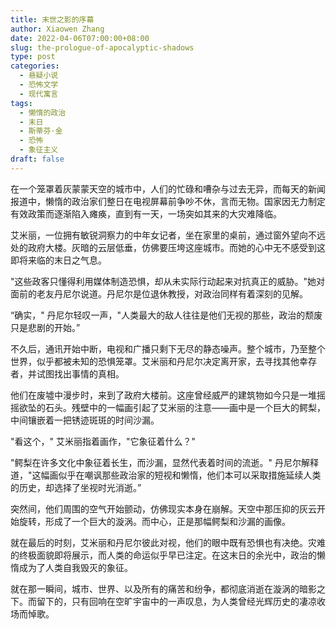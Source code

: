 ```yaml
---
title: 末世之影的序幕
author: Xiaowen Zhang
date: 2022-04-06T07:00:00+08:00
slug: the-prologue-of-apocalyptic-shadows
type: post
categories:
  - 悬疑小说
  - 恐怖文学
  - 现代寓言
tags:
  - 懒惰的政治
  - 末日
  - 斯蒂芬·金
  - 恐怖
  - 象征主义
draft: false
---
```


在一个笼罩着灰蒙蒙天空的城市中，人们的忙碌和嘈杂与过去无异，而每天的新闻报道中，懒惰的政治家们整日在电视屏幕前争吵不休，言而无物。国家因无力制定有效政策而逐渐陷入瘫痪，直到有一天，一场突如其来的大灾难降临。

艾米丽，一位拥有敏锐洞察力的中年女记者，坐在家里的桌前，通过窗外望向不远处的政府大楼。灰暗的云层低垂，仿佛要压垮这座城市。而她的心中无不感受到这即将来临的末日之气息。

"这些政客只懂得利用媒体制造恐惧，却从未实际行动起来对抗真正的威胁。"她对面前的老友丹尼尔说道。丹尼尔是位退休教授，对政治同样有着深刻的见解。

“确实，" 丹尼尔轻叹一声，"人类最大的敌人往往是他们无视的那些，政治的颓废只是悲剧的开始。”

不久后，通讯开始中断，电视和广播只剩下无尽的静态噪声。整个城市，乃至整个世界，似乎都被未知的恐惧笼罩。艾米丽和丹尼尔决定离开家，去寻找其他幸存者，并试图找出事情的真相。

他们在废墟中漫步时，来到了政府大楼前。这座曾经威严的建筑物如今只是一堆摇摇欲坠的石头。残壁中的一幅画引起了艾米丽的注意——画中是一个巨大的鳄梨，中间镶嵌着一把锈迹斑斑的时间沙漏。

"看这个，" 艾米丽指着画作，"它象征着什么？"

"鳄梨在许多文化中象征着长生，而沙漏，显然代表着时间的流逝。" 丹尼尔解释道，"这幅画似乎在嘲讽那些政治家的短视和懒惰，他们本可以采取措施延续人类的历史，却选择了坐视时光消逝。”

突然间，他们周围的空气开始颤动，仿佛现实本身在崩解。天空中那压抑的灰云开始旋转，形成了一个巨大的漩涡。而中心，正是那幅鳄梨和沙漏的画像。

就在最后的时刻，艾米丽和丹尼尔彼此对视，他们的眼中既有恐惧也有决绝。灾难的终极面貌即将展示，而人类的命运似乎早已注定。在这末日的余光中，政治的懒惰成为了人类自我毁灭的象征。

就在那一瞬间，城市、世界、以及所有的痛苦和纷争，都彻底消逝在漩涡的暗影之下。而留下的，只有回响在空旷宇宙中的一声叹息，为人类曾经光辉历史的凄凉收场而悼歌。